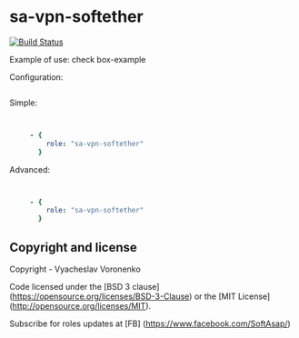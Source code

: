 sa-vpn-softether
================

[![Build Status](https://travis-ci.org/softasap/sa-vpn-softether.svg?branch=master)](https://travis-ci.org/softasap/sa-vpn-softether)


Example of use: check box-example

Configuration:
```YAML

```

Simple:

```YAML


     - {
         role: "sa-vpn-softether"
       }

```


Advanced:

```YAML


     - {
         role: "sa-vpn-softether"
       }

```


Copyright and license
---------------------

Copyright - Vyacheslav Voronenko

Code licensed under the [BSD 3 clause] (https://opensource.org/licenses/BSD-3-Clause) or the [MIT License] (http://opensource.org/licenses/MIT).

Subscribe for roles updates at [FB] (https://www.facebook.com/SoftAsap/)
